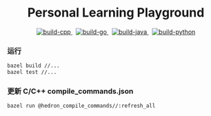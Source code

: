 <h1 align="center">Personal Learning Playground</h1>

<div align="center">
<p>
    <a href="https://github.com/liubang/playground/actions/workflows/build_cpp.yml">
        <img src="https://img.shields.io/github/actions/workflow/status/liubang/playground/build_cpp.yml?label=build-cpp&style=flat-square&branch=main" alt="build-cpp" />
    </a>
    &nbsp;
    <a href="https://github.com/liubang/playground/actions/workflows/build_go.yml">
        <img src="https://img.shields.io/github/actions/workflow/status/liubang/playground/build_go.yml?label=build-go&style=flat-square&branch=main" alt="build-go" />
    </a>
    &nbsp;
    <a href="https://github.com/liubang/playground/actions/workflows/build_java.yml">
        <img src="https://img.shields.io/github/actions/workflow/status/liubang/playground/build_java.yml?label=build-java&style=flat-square&branch=main" alt="build-java" />
    </a>
    &nbsp;
    <a href="https://github.com/liubang/playground/actions/workflows/build_python.yml">
        <img src="https://img.shields.io/github/actions/workflow/status/liubang/playground/build_python.yml?label=build-python&style=flat-square&branch=main" alt="build-python" />
    </a>
</p>
</div>

### 运行

```bash
bazel build //...
bazel test //...
```

### 更新 C/C++ compile_commands.json

```bash
bazel run @hedron_compile_commands//:refresh_all
```
